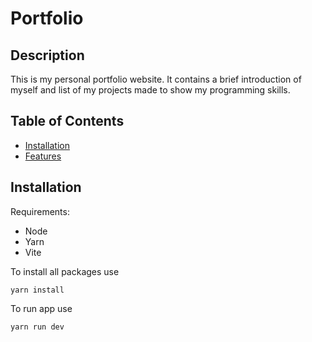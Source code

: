 # Portfolio

## Description

This is my personal portfolio website. It contains a brief introduction of myself and list of my projects made to show my programming skills.

## Table of Contents

- [Installation](#installation)
- [Features](#features)

## Installation

Requirements:

- Node
- Yarn
- Vite

To install all packages use

```
yarn install
```

To run app use

```
yarn run dev
```
